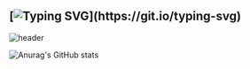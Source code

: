 ## [![Typing SVG](https://readme-typing-svg.demolab.com?font=Fira+Code&pause=1000&color=BE76F7&center=true&width=435&lines=Hi!!+Welcome+to+Yoons+home!)](https://git.io/typing-svg)

![header](https://capsule-render.vercel.app/api?type=rect&color=auto&height=300&section=header&text=Please%0Agive%0Ame%0Aideas%0Afor%0Amy%0Aprofile%20design&fontSize=30)

![Anurag's GitHub stats](https://github-readme-stats.vercel.app/api?username=Yoon0221&show_icons=true&theme=radical)

